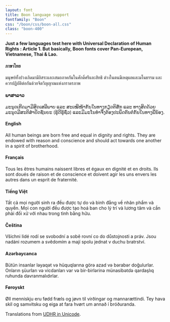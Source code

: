 ```yaml
---
layout: font
title: Boon language support
fontfamily: "Boon"
css: "/boon/css/boon-all.css"
class: "boon-400"
---
```


**Just a few languages test here with Universal Declaration of Human Rights : Article 1. But basically, Boon fonts cover Pan-European, Vietnamese, Thai & Lao.**

#### ภาษาไทย
มนุษย์ทั้งปวงเกิดมามีอิสระและเสมอภาคกันในศักดิ์ศรีและสิทธิ ต่างในตนมีเหตุผลและมโนธรรม และควรปฏิบัติต่อกันด้วยจิตวิญญาณแห่งภราดรภาพ

#### ພາສາລາວ
ມະນຸດເກີດມາມີສິດເສລີພາບ ແລະ ສະເໝີໜ້າກັນໃນທາງກຽດຕິສັກ ແລະ ທາງສິດດ້ວຍມະນຸດມີສະຕິສຳປັດຊັນຍະ (ຮູ້ດີຮູ້ຊົ່ວ) ແລະມີມະໂນທຳຈື່ງຕ້ອງປະພຶດຕົນຕໍ່ກັນໃນທາງພີ່ນ້ອງ.

#### English
All human beings are born free and equal in dignity and rights. They are endowed with reason and conscience and should act towards one another in a spirit of brotherhood.

#### Français
Tous les êtres humains naissent libres et égaux en dignité et en droits. Ils sont doués de raison et de conscience et doivent agir les uns envers les autres dans un esprit de fraternité.

#### Tiếng Việt
Tất cả mọi người sinh ra đều được tự do và bình đẳng về nhân phẩm và quyền. Mọi con người đều được tạo hoá ban cho lý trí và lương tâm và cần phải đối xử với nhau trong tình bằng hữu.

#### Čeština
<p>Všichni lidé rodí se svobodní a sobě rovní co do důstojnosti a práv. Jsou nadáni rozumem a svědomím a mají spolu jednat v duchu bratrství.</p>

#### Azərbaycanca
<p lang="az-Latn">Bütün insanlar ləyaqət və hüquqlarına görə azad və bərabər doğulurlar. Onların şüurları və vicdanları var və bir-birlərinə münasibətdə qardaşlıq ruhunda davranmalıdırlar.</p>

#### Føroyskt
<p lang="fo">Øll menniskju eru fødd fræls og jøvn til virðingar og mannarættindi. Tey hava skil og samvitsku og eiga at fara hvørt um annað í bróðuranda.</p>

Translations from [UDHR in Unicode](http://unicode.org/udhr/translations.html).
